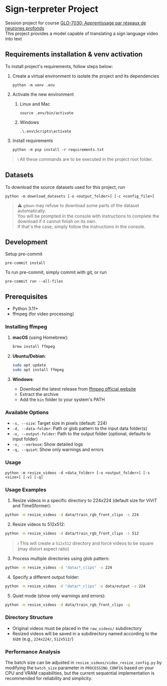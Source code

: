 # Sign-terpreter Project
Session project for course [GLO-7030: Apprentissage par réseaux de neurones profonds](https://www.ulaval.ca/etudes/cours/glo-7030-apprentissage-par-reseaux-de-neurones-profonds)  
This project provides a model capable of translating a sign language video into text

## Requirements installation & venv activation
To install project's requirements, follow steps below:

1. Create a virtual environment to isolate the project and its dependencies
    ```shell
    python -m venv .env
    ```

2. Activate the new environment
    1. Linux and Mac
        ```shell
        source .env/bin/activate
        ```
    2. Windows
        ```shell
        .\.env\Scripts\activate
        ```

3. Install requirements
    ```shell
    python -m pip install -r requirements.txt
    ```

> :information_source: All these commands are to be executed in the project root folder.

## Datasets
To download the source datasets used for this project, run
```shell
python -m download_datasets [-o <output_folder>] [-c <config_file>]
```
> :warning: `gdown` may refuse to download some parts of the dataset automatically.   
> You will be prompted in the console with instructions to complete the download if it cannot finish on its own.   
> If that's the case, simply follow the instructions in the console. 

## Development
Setup pre-commit
```shell
pre-commit install
```

To run pre-commit, simply commit with git, or run
```shell
pre-commit run --all-files
```

## Prerequisites

- Python 3.11+
- ffmpeg (for video processing)

### Installing ffmpeg

1. **macOS** (using Homebrew):
    ```bash
    brew install ffmpeg
    ```

2. **Ubuntu/Debian**:
    ```bash
    sudo apt update
    sudo apt install ffmpeg
    ```

3. **Windows**:
    - Download the latest release from [ffmpeg official website](https://ffmpeg.org/download.html)
    - Extract the archive
    - Add the `bin` folder to your system's PATH


### Available Options

- `-s, --size`: Target size in pixels (default: 224)
- `-d, --data-folder`: Path or glob pattern to the input data folder(s)
- `-o, --output-folder`: Path to the output folder (optional, defaults to input folder)
- `-v, --verbose`: Show detailed logs
- `-q, --quiet`: Show only warnings and errors

### Usage

```shell
python -m resize_videos -d <data_folder> [-o <output_folder>] [-s <size>] [-v] [-q]
```

### Usage Examples

1. Resize videos in a specific directory to 224x224 (default size for ViViT and TimeSformer):
```bash
python -m resize_videos -d data/train_rgb_front_clips -s 224
```

2. Resize videos to 512x512:
```bash
python -m resize_videos -d data/train_rgb_front_clips -s 512
```
> :information_source: This will create a `512x512` directory and force videos to be square (may distort aspect ratio)

3. Process multiple directories using glob pattern:
```bash
python -m resize_videos -d "data/*_clips" -s 224
```

4. Specify a different output folder:
```bash
python -m resize_videos -d "data/*_clips" -o data/output -s 224
```

5. Quiet mode (show only warnings and errors):
```bash
python -m resize_videos -d data/train_rgb_front_clips -q
```

### Directory Structure

- Original videos must be placed in the `raw_videos/` subdirectory
- Resized videos will be saved in a subdirectory named according to the size (e.g., `224x224/`, `512x512/`)

### Performance Analysis

The batch size can be adjusted in `resize_videos/video_resize_config.py` by modifying the `batch_size` parameter in `PROCESSING_CONFIG` based on your CPU and VRAM capabilities, but the current sequential implementation is recommended for reliability and simplicity.

